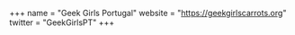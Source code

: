 +++
name = "Geek Girls Portugal"
website = "https://geekgirlscarrots.org"
twitter = "GeekGirlsPT"
+++